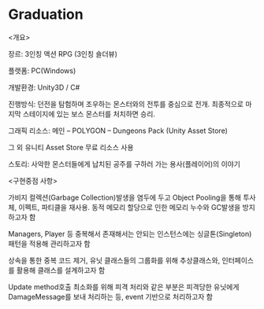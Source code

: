 # Graduation

<개요>

장르: 3인칭 액션 RPG (3인칭 숄더뷰)

플랫폼: PC(Windows)

개발환경: Unity3D / C#

진행방식: 던전을 탐험하며 조우하는 몬스터와의 전투를 중심으로 전개. 최종적으로 마지막 스테이지에 있는 보스 몬스터를 처치하면 승리.

그래픽 리소스: 메인 – POLYGON – Dungeons Pack (Unity Asset Store)

그 외 유니티 Asset Store 무료 리소스 사용

스토리: 사악한 몬스터들에게 납치된 공주를 구하러 가는 용사(플레이어)의 이야기


<구현중점 사항>

가비지 컬렉션(Garbage Collection)발생을 염두에 두고 Object Pooling을 통해 투사체, 이펙트, 파티클을 재사용. 동적 메모리 할당으로 인한 메모리 누수와 GC발생을 방지하고자 함

Managers, Player 등 중복해서 존재해서는 안되는 인스턴스에는 싱글톤(Singleton) 패턴을 적용해 관리하고자 함

상속을 통한 중복 코드 제거, 유닛 클래스들의 그룹화를 위해 추상클래스와, 인터페이스를 활용해 클래스를 설계하고자 함

Update method호출 최소화를 위해 피격 처리와 같은 부분은 피격당한 유닛에게 DamageMessage를 보내 처리하는 등, event 기반으로 처리하고자 함

